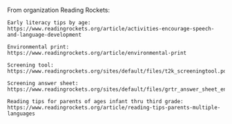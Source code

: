 From organization Reading Rockets: 

    Early literacy tips by age: https://www.readingrockets.org/article/activities-encourage-speech-and-language-development

    Environmental print: https://www.readingrockets.org/article/environmental-print

    Screening tool: https://www.readingrockets.org/sites/default/files/t2k_screeningtool.pdf

    Screening answer sheet: https://www.readingrockets.org/sites/default/files/grtr_answer_sheet_english.pdf

    Reading tips for parents of ages infant thru third grade: https://www.readingrockets.org/article/reading-tips-parents-multiple-languages